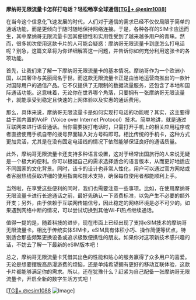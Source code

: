 **摩纳哥无限流量卡怎样打电话？轻松畅享全球通信[[TG💪+ @esim1088](https://t.me/s/esim1088)]**

在当今这个信息化飞速发展的时代，人们对于通信的需求已经不仅仅局限于简单的通话功能，而是更倾向于随时随地保持网络连接。于是，各种各样的SIM卡应运而生，其中摩纳哥无限流量卡因其便捷性和实用性受到了越来越多用户的青睐。然而，很多初次使用这款卡片的人可能会疑惑：摩纳哥无限流量卡到底怎么打电话呢？别急，这篇文章将为你详细解答这一问题，并告诉你如何充分利用这张卡的各项功能。

首先，让我们来了解一下摩纳哥无限流量卡的基本情况。摩纳哥作为一个欧洲小国，以其奢华与美丽闻名于世。而这款无限流量卡正是由当地运营商推出的一款针对国际用户的通信产品。它不仅提供了无限制的数据流量服务，还包含了本地和国际通话功能。这意味着，无论你在世界哪个角落，只要拥有一张摩纳哥无限流量卡，就能享受到稳定且快速的上网体验以及实惠的通话费用。

那么，具体来说，摩纳哥无限流量卡是如何实现打电话的功能呢？其实，这主要得益于其内置的VoIP（Voice over Internet Protocol）技术。简单地讲，就是通过互联网来进行语音通话。当你需要拨打电话时，只需打开手机上的相关应用程序或者直接使用手机自带的拨号界面输入对方号码即可。相比传统的手机卡，这种方式更加灵活，尤其是在没有固定电话线的情况下依然能够保证良好的通话质量。

此外，摩纳哥无限流量卡还支持多种语言设置，这对于经常出国旅行的人来说无疑是一个极大的便利。你可以根据自己的需求选择适合的语言版本，从而更好地适应不同国家的文化背景。同时，该卡的设计也非常人性化，用户可以通过官方网站或者客服热线获取详细的使用指南和技术支持，确保每位使用者都能顺利上手。

当然啦，在享受这些便利的同时，我们也需要注意一些事项。比如，在使用摩纳哥无限流量卡进行长途通话之前，最好先确认一下资费标准，以免产生不必要的额外开支；另外，由于依赖于互联网传输信号，因此稳定的网络环境是必不可少的。如果遇到网络中断的情况，可以尝试切换到其他Wi-Fi热点继续通话。

值得一提的是，随着科技的进步，现在市面上已经出现了支持eSIM技术的摩纳哥无限流量卡。相比于传统实体SIM卡，eSIM具有体积小巧、操作简便等优点，特别适合那些频繁更换设备或追求极致便携性的朋友。如果你对这项新技术感兴趣的话，不妨去了解一下最新的eSIM版本吧！

总之，摩纳哥无限流量卡凭借其出色的性能和贴心的服务赢得了众多用户的喜爱。无论是想要摆脱高昂漫游费的烦恼，还是单纯希望拥有更好的移动互联体验，这款卡片都能够满足你的需求。所以，还在犹豫什么？赶紧为自己配备一张摩纳哥无限流量卡，开启全新的数字生活方式吧！

[[TG💪+ @esim1088](https://t.me/s/esim1088) ![Image](https://i.postimg.cc/4NQfJmqS/Snipaste-2025-05-13-00-14-12.png)]
